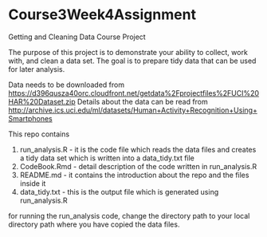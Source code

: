 # Course3Week4Assignment
Getting and Cleaning Data Course Project

The purpose of this project is to demonstrate your ability to collect, work with, and clean a data set. The goal is to prepare tidy data that can be used for later analysis.

Data needs to be downloaded from https://d396qusza40orc.cloudfront.net/getdata%2Fprojectfiles%2FUCI%20HAR%20Dataset.zip
Details about the data can be read from http://archive.ics.uci.edu/ml/datasets/Human+Activity+Recognition+Using+Smartphones

This repo contains
  1. run_analysis.R - it is the code file which reads the data files and creates a tidy data set which is written into a data_tidy.txt file
  2. CodeBook.Rmd - detail description of the code written in run_analysis.R 
  3. README.md - it contains the introduction about the repo and the files inside it
  4. data_tidy.txt - this is the output file which is generated using run_analysis.R

for running the run_analysis code, change the directory path to your local directory path where you have copied the data files.
